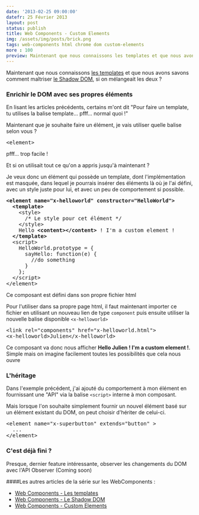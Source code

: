 ```yaml
---
date: '2013-02-25 09:00:00'
datefr: 25 Février 2013
layout: post
status: publish
title: Web Components - Custom Elements
img: /assets/img/posts/brick.png
tags: web-components html chrome dom custom-elements
more : 100
preview: Maintenant que nous connaissons les templates et que nous avons savons comment maîtriser le Shadow DOM, si on mélangeait les deux ? Enrichissons le DOM avec nos propres éléments
---
```


Maintenant que nous connaissons [les templates](/2013/02/18/web-components/) et que nous avons savons comment maîtriser [le Shadow DOM](2013/02/22/shadow-dom/), si on mélangeait les deux ?

### Enrichir le DOM avec ses propres éléments

En lisant les articles précédents, certains m'ont dit "Pour faire un template, tu utilises la balise template... pfff... normal quoi !"

Maintenant que je souhaite faire un élément, je vais utiliser quelle balise selon vous ? 

<pre class="prettyprint" data-lang="html">
&lt;element&gt;
</pre>

pfff... trop facile !

Et si on utilisait tout ce qu'on a appris jusqu'à maintenant ?

Je veux donc un élément qui possède un template, dont l'implémentation est masquée, dans lequel je pourrais insérer des éléments là où je l'ai défini, avec un style juste pour lui, et avec un peu de comportement si possible.

<pre class="prettyprint" data-lang="html">
<strong>&lt;element name="x-helloworld" constructor="HelloWorld"&gt;</strong>
  <strong>&lt;template&gt;</strong>
    &lt;style&gt;
      /* Le style pour cet élément */
    &lt;/style&gt;
    Hello <strong>&lt;content&gt;&lt;/content&gt;</strong> ! I'm a custom element !
  <strong>&lt;/template&gt;</strong>
  &lt;script&gt;
    HelloWorld.prototype = {
      sayHello: function(e) {
        //do something
      }
    };
  &lt;/script&gt;
&lt;/element&gt;
</pre>

Ce composant est défini dans son propre fichier html

Pour l'utiliser dans sa propre page html, il faut maintenant importer ce fichier en utilisant un nouveau lien de type `component` puis ensuite utiliser la nouvelle balise disponible `<x-helloworld>`

<pre class="prettyprint" data-lang="html">
&lt;link rel="components" href="x-helloworld.html"&gt;
&lt;x-helloworld&gt;Julien&lt;/x-helloworld&gt;
</pre>

Ce composant va donc nous afficher <strong>Hello Julien ! I'm a custom element !</strong>. Simple mais on imagine facilement toutes les possibilités que cela nous ouvre

### L'héritage

Dans l'exemple précédent, j'ai ajouté du comportement à mon élément en fournissant une "API" via la balise `<script>` interne à mon composant.

Mais lorsque l'on souhaite simplement fournir un nouvel élément basé sur un élément existant du DOM, on peut choisir d'hériter de celui-ci.

<pre class="prettyprint" data-lang="html">
&lt;element name="x-superbutton" extends="button" &gt;
  ...
&lt;/element&gt;
</pre>

### C'est déjà fini ?
Presque, dernier feature intéressante, observer les changements du DOM avec l'API Observer (Coming soon)


####Les autres articles de la série sur les WebComponents : 

* [Web Components - Les templates](/2013/02/18/web-components/)
* [Web Components - Le Shadow DOM](/2013/02/22/shadow-dom/)
* [Web Components - Custom Elements](/2013/02/25/custom-elements/)